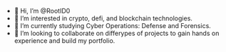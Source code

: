 - 👋 Hi, I’m @RootID0
- 👀 I’m interested in crypto, defi, and blockchain technologies. 
- 🌱 I’m currently studying Cyber Operations: Defense and Forensics.
- 💞️ I’m looking to collaborate on differypes of projects to gain hands on experience and build my portfolio.
<!---
RootID0/RootID0 is a ✨ special ✨ repository because its `README.md` (this file) appears on your GitHub profile.
You can click the Preview link to take a look at your changes.
--->
